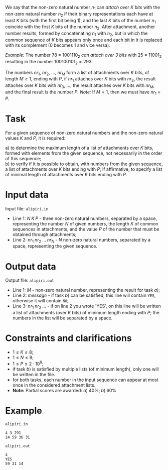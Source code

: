 We say that the non-zero natural number $n_1$ can _attach over $K$ bits_ with the non-zero natural number $n_2$ if their binary representations each have at least $K$ bits (with the first bit being $1$), and the last $K$ bits of the number $n_1$ coincide with the first $K$ bits of the number $n_2$. After attachment, another number results, formed by concatenating $n_1$ with $n_2$, but in which the common sequence of $K$ bits appears only once and each bit in it is replaced with its complement (0 becomes 1 and vice versa).

_Example:_ The number $78$ = $1001110_2$ _can attach over $3$ bits_ with $25$ = $11001_2$ resulting in the number $100100101_2 = 293$.

The numbers $nr_1$, $nr_2$, $\dots$, $nr_M$ form a list of attachments over $K$ bits, of length $M \geq 1$, ending with $P$, if $nr_1$ attaches over $K$ bits with $nr_2$, the result attaches over $K$ bits with $nr_3$, $\dots$, the result attaches over $K$ bits with $nr_M$, and the final result is the number $P$. _Note:_ If $M = 1$, then we must have $nr_1$ = $P$.

# Task

For a given sequence of non-zero natural numbers and the non-zero natural values $K$ and $P$, it is required: 

a) to determine the maximum length of a list of attachments over $K$ bits, formed with elements from the given sequence, not necessarily in the order of this sequence;  
b) to verify if it is possible to obtain, with numbers from the given sequence, a list of attachments over $K$ bits ending with $P$; if affirmative, to specify a list of minimal length of attachments over $K$ bits ending with $P$.

# Input data

Input file: `alipiri.in`

* Line 1: $N \; K \; P$ - three non-zero natural numbers, separated by a space, representing the number $N$ of given numbers, the length $K$ of common sequences in attachments, and the value $P$ of the number that must be obtained through attachments;
* Line 2: $nr_1 \; nr_2 \; \dots \; nr_N$ - $N$ non-zero natural numbers, separated by a space, representing the given sequence.

# Output data

Output file: `alipiri.out`

* Line 1: $M$ - non-zero natural number, representing the result for task $a)$; 
* Line 2: _message_ - if task $b)$ can be satisfied, this line will contain `YES`, otherwise it will contain `NO`; 
* Line 3: $nr_1 \; nr_2 \; \dots$ - if on line 2 you wrote 'YES', on this line will be written a list of attachments (over $K$ bits) of minimum length ending with $P$; the numbers in the list will be separated by a space.

# Constraints and clarifications

* $1 \leq K \leq 8$;
* $1 \leq N \leq 9$;
* $1 \leq P \leq 2 \cdot 10^9$;
* if task $b)$ is satisfied by multiple lists (of minimum length), only one will be written in the file.
* for both tasks, each number in the input sequence can appear at most once in the considered attachment lists.
* **Note:** Partial scores are awarded: $a) \; 40\%; \; b) \; 60\%$

# Example

`alipiri.in`
```
4 3 291        
14 59 36 31
```

`alipiri.out`
```
4
YES
59 31 14
```
